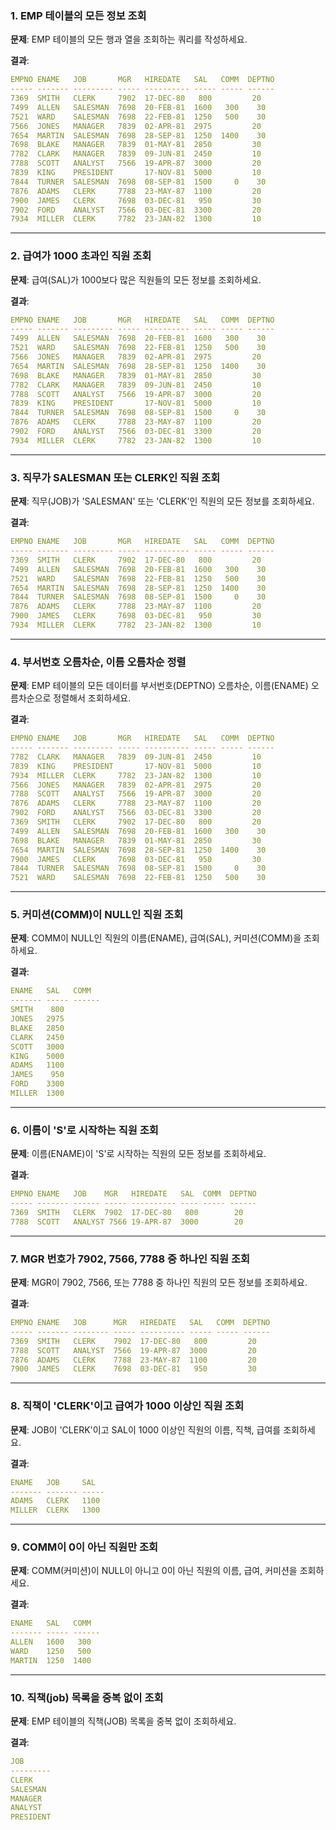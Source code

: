 ### 1. EMP 테이블의 모든 정보 조회

**문제**: EMP 테이블의 모든 행과 열을 조회하는 쿼리를 작성하세요.

**결과**:
```yaml
EMPNO ENAME   JOB       MGR   HIREDATE   SAL   COMM  DEPTNO
----- ------- --------- ----- ---------- ----- ----- ------
7369  SMITH   CLERK     7902  17-DEC-80   800         20
7499  ALLEN   SALESMAN  7698  20-FEB-81  1600   300    30
7521  WARD    SALESMAN  7698  22-FEB-81  1250   500    30
7566  JONES   MANAGER   7839  02-APR-81  2975         20
7654  MARTIN  SALESMAN  7698  28-SEP-81  1250  1400    30
7698  BLAKE   MANAGER   7839  01-MAY-81  2850         30
7782  CLARK   MANAGER   7839  09-JUN-81  2450         10
7788  SCOTT   ANALYST   7566  19-APR-87  3000         20
7839  KING    PRESIDENT       17-NOV-81  5000         10
7844  TURNER  SALESMAN  7698  08-SEP-81  1500     0    30
7876  ADAMS   CLERK     7788  23-MAY-87  1100         20
7900  JAMES   CLERK     7698  03-DEC-81   950         30
7902  FORD    ANALYST   7566  03-DEC-81  3300         20
7934  MILLER  CLERK     7782  23-JAN-82  1300         10
```

---

### 2. 급여가 1000 초과인 직원 조회

**문제**: 급여(SAL)가 1000보다 많은 직원들의 모든 정보를 조회하세요.

**결과**:
```yaml
EMPNO ENAME   JOB       MGR   HIREDATE   SAL   COMM  DEPTNO
----- ------- --------- ----- ---------- ----- ----- ------
7499  ALLEN   SALESMAN  7698  20-FEB-81  1600   300    30
7521  WARD    SALESMAN  7698  22-FEB-81  1250   500    30
7566  JONES   MANAGER   7839  02-APR-81  2975         20
7654  MARTIN  SALESMAN  7698  28-SEP-81  1250  1400    30
7698  BLAKE   MANAGER   7839  01-MAY-81  2850         30
7782  CLARK   MANAGER   7839  09-JUN-81  2450         10
7788  SCOTT   ANALYST   7566  19-APR-87  3000         20
7839  KING    PRESIDENT       17-NOV-81  5000         10
7844  TURNER  SALESMAN  7698  08-SEP-81  1500     0    30
7876  ADAMS   CLERK     7788  23-MAY-87  1100         20
7902  FORD    ANALYST   7566  03-DEC-81  3300         20
7934  MILLER  CLERK     7782  23-JAN-82  1300         10
```

---

### 3. 직무가 SALESMAN 또는 CLERK인 직원 조회

**문제**: 직무(JOB)가 'SALESMAN' 또는 'CLERK'인 직원의 모든 정보를 조회하세요.

**결과**:
```yaml
EMPNO ENAME   JOB       MGR   HIREDATE   SAL   COMM  DEPTNO
----- ------- --------- ----- ---------- ----- ----- ------
7369  SMITH   CLERK     7902  17-DEC-80   800         20
7499  ALLEN   SALESMAN  7698  20-FEB-81  1600   300    30
7521  WARD    SALESMAN  7698  22-FEB-81  1250   500    30
7654  MARTIN  SALESMAN  7698  28-SEP-81  1250  1400    30
7844  TURNER  SALESMAN  7698  08-SEP-81  1500     0    30
7876  ADAMS   CLERK     7788  23-MAY-87  1100         20
7900  JAMES   CLERK     7698  03-DEC-81   950         30
7934  MILLER  CLERK     7782  23-JAN-82  1300         10
```

---

### 4. 부서번호 오름차순, 이름 오름차순 정렬

**문제**: EMP 테이블의 모든 데이터를 부서번호(DEPTNO) 오름차순, 이름(ENAME) 오름차순으로 정렬해서 조회하세요.

**결과**:
```yaml
EMPNO ENAME   JOB       MGR   HIREDATE   SAL   COMM  DEPTNO
----- ------- --------- ----- ---------- ----- ----- ------
7782  CLARK   MANAGER   7839  09-JUN-81  2450         10
7839  KING    PRESIDENT       17-NOV-81  5000         10
7934  MILLER  CLERK     7782  23-JAN-82  1300         10
7566  JONES   MANAGER   7839  02-APR-81  2975         20
7788  SCOTT   ANALYST   7566  19-APR-87  3000         20
7876  ADAMS   CLERK     7788  23-MAY-87  1100         20
7902  FORD    ANALYST   7566  03-DEC-81  3300         20
7369  SMITH   CLERK     7902  17-DEC-80   800         20
7499  ALLEN   SALESMAN  7698  20-FEB-81  1600   300    30
7698  BLAKE   MANAGER   7839  01-MAY-81  2850         30
7654  MARTIN  SALESMAN  7698  28-SEP-81  1250  1400    30
7900  JAMES   CLERK     7698  03-DEC-81   950         30
7844  TURNER  SALESMAN  7698  08-SEP-81  1500     0    30
7521  WARD    SALESMAN  7698  22-FEB-81  1250   500    30
```

---

### 5. 커미션(COMM)이 NULL인 직원 조회

**문제**: COMM이 NULL인 직원의 이름(ENAME), 급여(SAL), 커미션(COMM)을 조회하세요.

**결과**:
```yaml
ENAME   SAL   COMM
------- ----- ------
SMITH    800
JONES   2975
BLAKE   2850
CLARK   2450
SCOTT   3000
KING    5000
ADAMS   1100
JAMES    950
FORD    3300
MILLER  1300
```

---

### 6. 이름이 'S'로 시작하는 직원 조회

**문제**: 이름(ENAME)이 'S'로 시작하는 직원의 모든 정보를 조회하세요.

**결과**:
```yaml
EMPNO ENAME   JOB    MGR   HIREDATE   SAL  COMM  DEPTNO
----- ------- ------ ----- ---------- ---- ----- ------
7369  SMITH   CLERK  7902  17-DEC-80   800        20
7788  SCOTT   ANALYST 7566 19-APR-87  3000        20
```

---

### 7. MGR 번호가 7902, 7566, 7788 중 하나인 직원 조회

**문제**: MGR이 7902, 7566, 또는 7788 중 하나인 직원의 모든 정보를 조회하세요.

**결과**:
```yaml
EMPNO ENAME   JOB      MGR   HIREDATE   SAL   COMM  DEPTNO
----- ------- -------- ----- ---------- ----- ----- ------
7369  SMITH   CLERK    7902  17-DEC-80   800         20
7788  SCOTT   ANALYST  7566  19-APR-87  3000         20
7876  ADAMS   CLERK    7788  23-MAY-87  1100         20
7900  JAMES   CLERK    7698  03-DEC-81   950         30
```

---

### 8. 직책이 'CLERK'이고 급여가 1000 이상인 직원 조회

**문제**: JOB이 'CLERK'이고 SAL이 1000 이상인 직원의 이름, 직책, 급여를 조회하세요.

**결과**:
```yaml
ENAME   JOB     SAL
------- ------- -----
ADAMS   CLERK   1100
MILLER  CLERK   1300
```

---

### 9. COMM이 0이 아닌 직원만 조회

**문제**: COMM(커미션)이 NULL이 아니고 0이 아닌 직원의 이름, 급여, 커미션을 조회하세요.

**결과**:
```yaml
ENAME   SAL   COMM
------- ----- ------
ALLEN   1600   300
WARD    1250   500
MARTIN  1250  1400
```

---

### 10. 직책(job) 목록을 중복 없이 조회

**문제**: EMP 테이블의 직책(JOB) 목록을 중복 없이 조회하세요.

**결과**:
```yaml
JOB
---------
CLERK
SALESMAN
MANAGER
ANALYST
PRESIDENT
```
